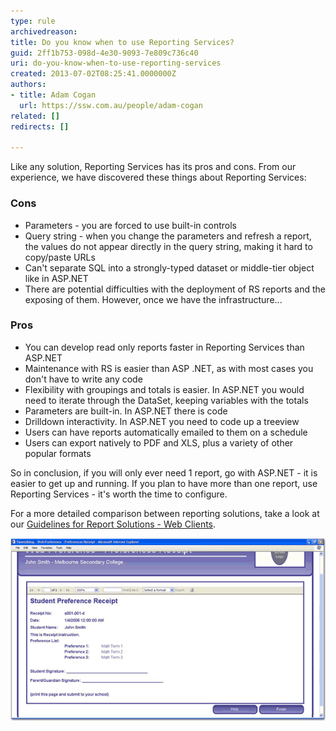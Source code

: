 ```yaml
---
type: rule
archivedreason: 
title: Do you know when to use Reporting Services?
guid: 2ff1b753-098d-4e30-9093-7e809c736c40
uri: do-you-know-when-to-use-reporting-services
created: 2013-07-02T08:25:41.0000000Z
authors:
- title: Adam Cogan
  url: https://ssw.com.au/people/adam-cogan
related: []
redirects: []

---
```


Like any solution, Reporting Services has its pros and cons. From our experience, we have discovered these things about Reporting Services:
<!--endintro-->

### Cons

* Parameters - you are forced to use built-in controls
* Query string - when you change the parameters and refresh a report, the values do not appear directly in the query string, making it hard to copy/paste URLs
* Can't separate SQL into a strongly-typed dataset or middle-tier object like in ASP.NET
* There are potential difficulties with the deployment of RS reports and the exposing of them. However, once we have the infrastructure...

### Pros 

* You can develop read only reports faster in Reporting Services than ASP.NET
* Maintenance with RS is easier than ASP .NET, as with most cases you don't have to write any code
* Flexibility with groupings and totals is easier. In ASP.NET you would need to iterate through the DataSet, keeping variables with the totals
* Parameters are built-in. In ASP.NET there is code
* Drilldown interactivity. In ASP.NET you need to code up a treeview
* Users can have reports automatically emailed to them on a schedule
* Users can export natively to PDF and XLS, plus a variety of other popular formats

So in conclusion, if you will only ever need 1 report, go with ASP.NET - it is easier to get up and running. If you plan to have more than one report, use Reporting Services - it's worth the time to configure.

For a more detailed comparison between reporting solutions, take a look at our [Guidelines for Report Solutions - Web Clients](https://www.ssw.com.au/ssw/Standards/DeveloperDotNet/guidelinesforreportingwebclient.aspx).

![Figure: Reporting Services has built-in support for PDF/XLS export and can be embedded in your ASP.NET pages](/rules/do-you-know-when-to-use-reporting-services/RSRulesUseRS1.gif)

